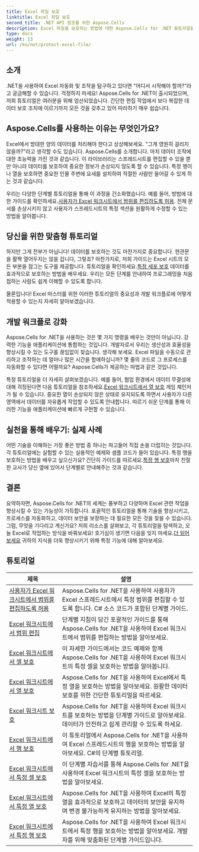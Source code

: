 ```yaml
---
title: Excel 파일 보호
linktitle: Excel 파일 보호
second_title: .NET API 참조를 위한 Aspose.Cells
description: Excel 파일을 보호하는 방법에 대한 Aspose.Cells for .NET 튜토리얼을 확인하세요. C#으로 기밀 데이터를 보호하는 방법을 알아보세요.
type: docs
weight: 13
url: /ko/net/protect-excel-file/
---
```

## 소개

.NET을 사용하여 Excel 자동화 및 조작을 탐구하고 있다면 "어디서 시작해야 할까?"라고 궁금해할 수 있습니다. 걱정하지 마세요! Aspose.Cells for .NET이 출시되었으며, 저희 튜토리얼은 여러분을 위해 엄선되었습니다. 간단한 편집 작업에서 보다 복잡한 데이터 보호 조치에 이르기까지 모든 것을 갖추고 있어 따라하기 매우 쉽습니다.

## Aspose.Cells를 사용하는 이유는 무엇인가요?

Excel에서 방대한 양의 데이터를 처리해야 한다고 상상해보세요. "그게 영원히 걸리지 않을까?"라고 생각할 수도 있습니다. Aspose.Cells를 소개합니다. 마치 데이터 조작에 대한 초능력을 가진 것과 같습니다. 이 라이브러리는 스프레드시트를 편집할 수 있을 뿐만 아니라 데이터를 보호하여 중요한 정보가 손상되지 않도록 할 수 있습니다. 특정 행이나 열을 보호하면 중요한 인물 주변에 요새를 설치하여 적절한 사람만 들어갈 수 있게 하는 것과 같습니다. 

우리는 다양한 단계별 튜토리얼을 통해 이 과정을 간소화했습니다. 예를 들어, 방법에 대한 가이드를 확인하세요.[사용자가 Excel 워크시트에서 범위를 편집하도록 허용](./allow-user-to-edit-ranges-in-excel-worksheet/). 전체 문서를 손상시키지 않고 사용자가 스프레드시트의 특정 섹션을 원활하게 수정할 수 있는 방법을 알아봅니다. 

## 당신을 위한 맞춤형 튜토리얼

 하지만 그게 전부가 아닙니다! 데이터를 보호하는 것도 마찬가지로 중요합니다. 현관문을 활짝 열어두지는 않을 겁니다, 그렇죠? 마찬가지로, 저희 가이드는 Excel 시트의 모든 부분을 잠그는 도구를 제공합니다. 튜토리얼을 확인하세요.[특정 세포 보호](./protect-specific-cells-in-a-excel-worksheet/) 데이터를 효과적으로 보호하는 방법을 배우세요. 우리는 모든 단계를 안내하여 프로그래밍을 처음 접하는 사람도 쉽게 이해할 수 있도록 합니다.

물론입니다! Excel 마스터를 위한 이러한 튜토리얼의 중요성과 개발 워크플로에 어떻게 적용할 수 있는지 자세히 알아보겠습니다.

## 개발 워크플로 강화 

Aspose.Cells for .NET을 사용하는 것은 몇 가지 명령을 배우는 것만이 아닙니다. 강력한 기능을 애플리케이션에 통합하는 것입니다. 개발자로서 우리는 생산성과 효율성을 향상시킬 수 있는 도구를 끊임없이 찾습니다. 생각해 보세요. Excel 파일을 수동으로 관리하고 조작하는 데 얼마나 많은 시간을 할애하십니까? 몇 줄의 코드로 그 프로세스를 자동화할 수 있다면 어떨까요? Aspose.Cells가 제공하는 마법과 같은 것입니다.

 특정 튜토리얼을 더 자세히 살펴보겠습니다. 예를 들어, 협업 환경에서 데이터 무결성에 대해 걱정된다면 다음 튜토리얼을 참조하세요.[Excel 워크시트에서 열 보호](./protect-column-in-excel-worksheet/) 게임 체인저가 될 수 있습니다. 중요한 열이 손상되지 않은 상태로 유지되도록 하면서 사용자가 다른 영역에서 데이터를 자유롭게 작업할 수 있도록 안내합니다. 따르기 쉬운 단계를 통해 이러한 기능을 애플리케이션에 빠르게 구현할 수 있습니다.

## 실천을 통해 배우기: 실제 사례 

어떤 기술을 이해하는 가장 좋은 방법 중 하나는 파고들어 직접 손을 더럽히는 것입니다. 각 튜토리얼에는 실험할 수 있는 실용적인 예제와 샘플 코드가 들어 있습니다. 특정 행을 보호하는 방법을 배우고 싶으신가요? 간단히 가이드를 따르세요.[특정 행 보호](./protect-specific-row-in-excel-worksheet/)마치 친절한 교사가 당신 옆에 있어서 단계별로 안내해주는 것과 같습니다. 

## 결론

 요약하자면, Aspose.Cells for .NET의 세계는 풍부하고 다양하며 Excel 관련 작업을 향상시킬 수 있는 가능성이 가득합니다. 포괄적인 튜토리얼을 통해 기술을 향상시키고, 프로세스를 자동화하고, 데이터 보안을 보장하는 데 필요한 모든 것을 찾을 수 있습니다. 그럼, 무엇을 기다리고 계신가요? 저희 리소스를 살펴보고, 각 튜토리얼을 탐색하고, 오늘 Excel로 작업하는 방식을 바꿔보세요! 호기심이 생기면 다음을 잊지 마세요.[더 읽어보세요](./protect-excel-worksheet/) 귀하의 지식을 더욱 향상시키기 위해 특정 기능에 대해 알아보세요.



## 튜토리얼 
| 제목 | 설명 |
| --- | --- |
| [사용자가 Excel 워크시트에서 범위를 편집하도록 허용](./allow-user-to-edit-ranges-in-excel-worksheet/) | Aspose.Cells for .NET을 사용하여 사용자가 Excel 스프레드시트에서 특정 범위를 편집할 수 있도록 합니다. C# 소스 코드가 포함된 단계별 가이드. |  
| [Excel 워크시트에서 범위 편집](./edit-ranges-in-excel-worksheet/) | 단계별 지침이 담긴 포괄적인 가이드를 통해 Aspose.Cells for .NET을 사용하여 Excel 워크시트에서 범위를 편집하는 방법을 알아보세요. |  
| [Excel 워크시트에서 셀 보호](./protect-cells-in-excel-worksheet/) | 이 자세한 가이드에서는 코드 예제와 함께 Aspose.Cells for .NET을 사용하여 Excel 워크시트의 특정 셀을 보호하는 방법을 알아봅니다. |  
| [Excel 워크시트에서 열 보호](./protect-column-in-excel-worksheet/) | Aspose.Cells for .NET을 사용하여 Excel에서 특정 열을 보호하는 방법을 알아보세요. 원활한 데이터 보호를 위한 간단한 튜토리얼을 따르세요. |  
| [Excel 워크시트 보호](./protect-excel-worksheet/) | Aspose.Cells for .NET을 사용하여 Excel 워크시트를 보호하는 방법을 단계별 가이드로 알아보세요. 데이터가 안전하고 쉽게 관리할 수 있도록 하세요. |  
| [Excel 워크시트에서 행 보호](./protect-row-in-excel-worksheet/) | 이 튜토리얼에서 Aspose.Cells for .NET을 사용하여 Excel 스프레드시트의 행을 보호하는 방법을 알아보세요. C#의 단계별 튜토리얼. |  
| [Excel 워크시트에서 특정 셀 보호](./protect-specific-cells-in-a-excel-worksheet/) | 이 단계별 자습서를 통해 Aspose.Cells for .NET을 사용하여 Excel 워크시트의 특정 셀을 보호하는 방법을 알아보세요. |  
| [Excel 워크시트에서 특정 열 보호](./protect-specific-column-in-excel-worksheet/) | Aspose.Cells for .NET을 사용하여 Excel의 특정 열을 효과적으로 보호하고 데이터의 보안을 유지하며 변경 불가능하게 유지하는 방법을 알아보세요. |  
| [Excel 워크시트에서 특정 행 보호](./protect-specific-row-in-excel-worksheet/) | Aspose.Cells for .NET을 사용하여 Excel 워크시트에서 특정 행을 보호하는 방법을 알아보세요. 개발자를 위해 맞춤화된 단계별 가이드입니다. |  